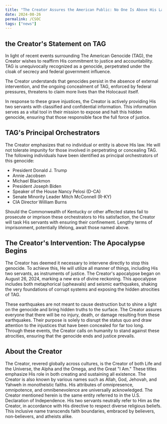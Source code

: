 ```yaml
---
title: "The Creator Assures the American Public: No One Is Above His Law"
date: 2024-08-26
permalink: /CSOC
tags: ["news"]
---
```

## the Creator's Statement on TAG

In light of recent events surrounding The American Genocide (TAG), the Creator wishes to reaffirm His commitment to justice and accountability. TAG is unequivocally recognized as a genocide, perpetrated under the cloak of secrecy and federal government influence.

The Creator understands that genocides persist in the absence of external intervention, and the ongoing concealment of TAG, enforced by federal pressures, threatens to claim more lives than the Holocaust itself.

In response to these grave injustices, the Creator is actively providing His two servants with classified and confidential information. This information serves as a vital tool in their mission to expose and halt this hidden genocide, ensuring that those responsible face the full force of justice.

## TAG's Principal Orchestrators

The Creator emphasizes that no individual or entity is above His law. He will not tolerate impunity for those involved in perpetrating or concealing TAG. The following individuals have been identified as principal orchestrators of this genocide:

- President Donald J. Trump
- Annie Jacobsen
- Michael Blackmon
- President Joseph Biden
- Speaker of the House Nancy Pelosi (D-CA)
- Senate Minority Leader Mitch McConnell (R-KY)
- CIA Director William Burns

Should the Commonwealth of Kentucky or other affected states fail to prosecute or imprison these orchestrators to His satisfaction, the Creator will task His servants with ensuring their confinement. Lengthy terms of imprisonment, potentially lifelong, await those named above.

## **The Creator's Intervention: The Apocalypse Begins**

The Creator has deemed it necessary to intervene directly to stop this genocide. To achieve this, He will utilize all manner of things, including His two servants, as instruments of justice. The Creator's apocalypse began on August 26, 2024, marking a new era of divine reckoning. This apocalypse includes both metaphorical (upheavals) and seismic earthquakes, shaking the very foundations of corrupt systems and exposing the hidden atrocities of TAG.

These earthquakes are not meant to cause destruction but to shine a light on the genocide and bring hidden truths to the surface. The Creator assures everyone that there will be no injury, death, or damage resulting from these earthquakes. Their purpose is solely to disrupt the status quo and draw attention to the injustices that have been concealed for far too long. Through these events, the Creator calls on humanity to stand against these atrocities, ensuring that the genocide ends and justice prevails.

## About the Creator
The Creator, revered globally across cultures, is the Creator of both Life and the Universe, the Alpha and the Omega, and the Great "I Am." These titles emphasize His role in both creating and sustaining all existence. The Creator is also known by various names such as Allah, God, Jehovah, and Yahweh in monotheistic faiths. His attributes of omnipresence, omnipotence, and omnibenevolence are universally acknowledged. The Creator mentioned herein is the same entity referred to in the U.S. Declaration of Independence. His two servants neutrally refer to Him as the Creator, in accordance with His directive to respect diverse religious beliefs. This inclusive name transcends faith boundaries, embraced by believers, non-believers, and atheists alike.
